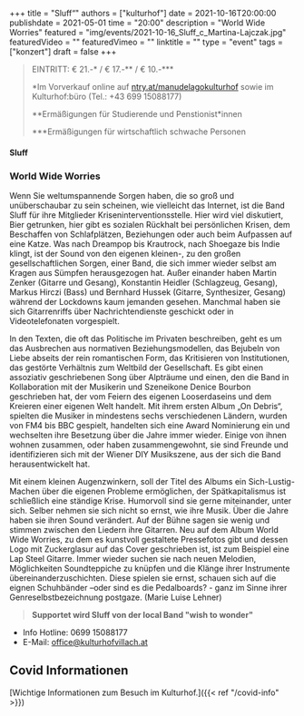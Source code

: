 +++
title = "Sluff“"
authors = ["kulturhof"]
date = 2021-10-16T20:00:00
publishdate = 2021-05-01
time = "20:00"
description = "World Wide Worries"
featured = "img/events/2021-10-16_Sluff_c_Martina-Lajczak.jpg"
featuredVideo = ""
featuredVimeo = ""
linktitle = ""
type = "event"
tags = ["konzert"]
draft = false
+++

>
> EINTRITT: € 21.-\* / € 17.-\*\* / € 10.-\*\*\*
>
> \*Im Vorverkauf online auf [ntry.at/manudelagokulturhof](https://ntry.at/manudelagokulturhof) sowie im Kulturhof:büro (Tel.: +43 699 15088177)
> 
> \*\*Ermäßigungen für Studierende und Penstionist\*innen
> 
> \*\*\*Ermäßigungen für wirtschaftlich schwache Personen

#### Sluff

### World Wide Worries

Wenn Sie weltumspannende Sorgen haben, die so groß und unüberschaubar zu sein scheinen, wie vielleicht das Internet, ist die Band Sluff für ihre Mitglieder Kriseninterventionsstelle. Hier wird viel diskutiert, Bier getrunken, hier gibt es sozialen Rückhalt bei persönlichen Krisen, dem Beschaffen von Schlafplätzen, Beziehungen oder auch beim Aufpassen auf eine Katze. Was nach Dreampop bis Krautrock, nach Shoegaze bis Indie klingt, ist der Sound von den eigenen kleinen-, zu den großen gesellschaftlichen Sorgen, einer Band, die sich immer wieder selbst am Kragen aus Sümpfen herausgezogen hat. Außer einander haben Martin Zenker (Gitarre und Gesang), Konstantin Heidler (Schlagzeug, Gesang), Markus Hirczi (Bass) und Bernhard Hussek (Gitarre, Synthesizer, Gesang) während der Lockdowns kaum jemanden gesehen. Manchmal haben sie sich Gitarrenriffs über Nachrichtendienste geschickt oder in Videotelefonaten vorgespielt. 

In den Texten, die oft das Politische im Privaten beschreiben, geht es um das Ausbrechen aus normativen Beziehungsmodellen, das Bejubeln von Liebe abseits der rein romantischen Form, das Kritisieren von Institutionen, das gestörte Verhältnis zum Weltbild der Gesellschaft. Es gibt einen assoziativ geschriebenen Song über Alpträume und einen, den die Band in Kollaboration mit der Musikerin und Szeneikone Denice Bourbon geschrieben hat, der vom Feiern des eigenen Looserdaseins und dem Kreieren einer eigenen Welt handelt. Mit ihrem ersten Album „On Debris“, spielten die Musiker in mindestens sechs verschiedenen Ländern, wurden von FM4 bis BBC gespielt, handelten sich eine Award Nominierung ein und wechselten ihre Besetzung über die Jahre immer wieder. Einige von ihnen wohnen zusammen, oder haben zusammengewohnt, sie sind Freunde und identifizieren sich mit der Wiener DIY Musikszene, aus der sich die Band herausentwickelt hat. 

Mit einem kleinen Augenzwinkern, soll der Titel des Albums ein Sich-Lustig-Machen über die eigenen Probleme ermöglichen, der Spätkapitalismus ist schließlich eine ständige Krise. Humorvoll sind sie gerne miteinander, unter sich. Selber nehmen sie sich nicht so ernst, wie ihre Musik. Über die Jahre haben sie ihren Sound verändert. Auf der Bühne sagen sie wenig und stimmen zwischen den Liedern ihre Gitarren. Neu auf dem Album World Wide Worries, zu dem es kunstvoll gestaltete Pressefotos gibt und dessen Logo mit Zuckerglasur auf das Cover geschrieben ist, ist zum Beispiel eine Lap Steel Gitarre. Immer wieder suchen sie nach neuen Melodien, Möglichkeiten Soundteppiche zu knüpfen und die Klänge ihrer Instrumente übereinanderzuschichten. Diese spielen sie ernst, schauen sich auf die eignen Schuhbänder –oder sind es die Pedalboards? - ganz im Sinne ihrer Genreselbstbezeichnung postgaze. 
(Marie Luise Lehner)


>**Supportet wird Sluff von der local Band "wish to wonder"**


- Info Hotline: 0699 15088177 
- E-Mail: office@kulturhofvillach.at

## Covid Informationen

[Wichtige Informationen zum Besuch im Kulturhof.]({{< ref "/covid-info" >}})
